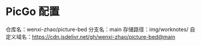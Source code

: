 # PicGo 配置

仓库名：wenxi-zhao/picture-bed
分支名：main
存储路径：img/worknotes/
自定义域名：https://cdn.jsdelivr.net/gh/wenxi-zhao/picture-bed@main
